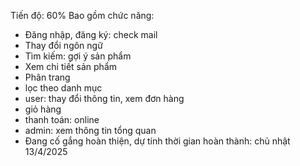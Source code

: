 Tiến độ: 60%
Bao gồm chức năng: 
- Đăng nhập, đăng ký: check mail
- Thay đổi ngôn ngữ
- Tìm kiếm: gợi ý sản phẩm
- Xem chi tiết sản phẩm
- Phân trang
- lọc theo danh mục
- user: thay đổi thông tin, xem đơn hàng
- giỏ hàng
- thanh toán: online
- admin: xem thông tin tổng quan
- Đang cố gắng hoàn thiện, dự tính thời gian hoàn thành: chủ nhật 13/4/2025
